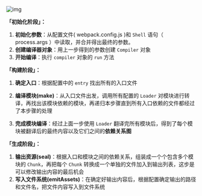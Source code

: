 ![img](https://p9-juejin.byteimg.com/tos-cn-i-k3u1fbpfcp/71b263000fa94db792cf1e98d67a578a~tplv-k3u1fbpfcp-zoom-in-crop-mark:3024:0:0:0.awebp)

**「初始化阶段」：**

1. **初始化参数**：从配置文件( webpack.config.js )和 `Shell` 语句（ process.args ）中读取，并合并得出最终的参数。
2. **创建编译器对象**：用上一步得到的参数创建 `Compiler` 对象
3. **开始编译**：执行 `compiler` 对象的 `run` 方法

**「构建阶段」：**

1. **确定入口**：根据配置中的 `entry` 找出所有的入口文件

2. **编译模块(make)**：从入口文件出发，调用所有配置的 `Loader` 对模块进行转译，再找出该模块依赖的模块，再递归本步骤直到所有入口依赖的文件都经过了本步骤的处理

3. **完成模块编译**：经过上面一步使用 `Loader` 翻译完所有模块后，得到了每个模块被翻译后的最终内容以及它们之间的**依赖关系图**

**「生成阶段」：**

1. **输出资源(seal)**：根据入口和模块之间的依赖关系，组装成一个个包含多个模块的 `Chunk`，再把每个 `Chunk` 转换成一个单独的文件加入到输出列表，这步是可以修改输出内容的最后机会
2. **写入文件系统(emitAssets)**：在确定好输出内容后，根据配置确定输出的路径和文件名，把文件内容写入到文件系统




























